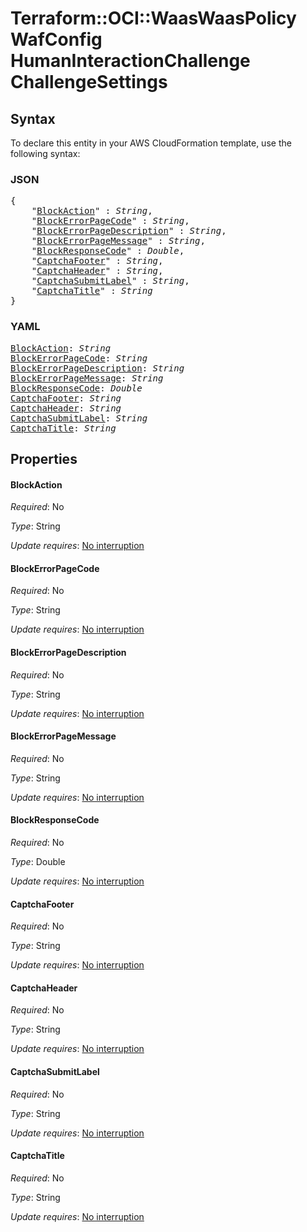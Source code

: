 # Terraform::OCI::WaasWaasPolicy WafConfig HumanInteractionChallenge ChallengeSettings

## Syntax

To declare this entity in your AWS CloudFormation template, use the following syntax:

### JSON

<pre>
{
    "<a href="#blockaction" title="BlockAction">BlockAction</a>" : <i>String</i>,
    "<a href="#blockerrorpagecode" title="BlockErrorPageCode">BlockErrorPageCode</a>" : <i>String</i>,
    "<a href="#blockerrorpagedescription" title="BlockErrorPageDescription">BlockErrorPageDescription</a>" : <i>String</i>,
    "<a href="#blockerrorpagemessage" title="BlockErrorPageMessage">BlockErrorPageMessage</a>" : <i>String</i>,
    "<a href="#blockresponsecode" title="BlockResponseCode">BlockResponseCode</a>" : <i>Double</i>,
    "<a href="#captchafooter" title="CaptchaFooter">CaptchaFooter</a>" : <i>String</i>,
    "<a href="#captchaheader" title="CaptchaHeader">CaptchaHeader</a>" : <i>String</i>,
    "<a href="#captchasubmitlabel" title="CaptchaSubmitLabel">CaptchaSubmitLabel</a>" : <i>String</i>,
    "<a href="#captchatitle" title="CaptchaTitle">CaptchaTitle</a>" : <i>String</i>
}
</pre>

### YAML

<pre>
<a href="#blockaction" title="BlockAction">BlockAction</a>: <i>String</i>
<a href="#blockerrorpagecode" title="BlockErrorPageCode">BlockErrorPageCode</a>: <i>String</i>
<a href="#blockerrorpagedescription" title="BlockErrorPageDescription">BlockErrorPageDescription</a>: <i>String</i>
<a href="#blockerrorpagemessage" title="BlockErrorPageMessage">BlockErrorPageMessage</a>: <i>String</i>
<a href="#blockresponsecode" title="BlockResponseCode">BlockResponseCode</a>: <i>Double</i>
<a href="#captchafooter" title="CaptchaFooter">CaptchaFooter</a>: <i>String</i>
<a href="#captchaheader" title="CaptchaHeader">CaptchaHeader</a>: <i>String</i>
<a href="#captchasubmitlabel" title="CaptchaSubmitLabel">CaptchaSubmitLabel</a>: <i>String</i>
<a href="#captchatitle" title="CaptchaTitle">CaptchaTitle</a>: <i>String</i>
</pre>

## Properties

#### BlockAction

_Required_: No

_Type_: String

_Update requires_: [No interruption](https://docs.aws.amazon.com/AWSCloudFormation/latest/UserGuide/using-cfn-updating-stacks-update-behaviors.html#update-no-interrupt)

#### BlockErrorPageCode

_Required_: No

_Type_: String

_Update requires_: [No interruption](https://docs.aws.amazon.com/AWSCloudFormation/latest/UserGuide/using-cfn-updating-stacks-update-behaviors.html#update-no-interrupt)

#### BlockErrorPageDescription

_Required_: No

_Type_: String

_Update requires_: [No interruption](https://docs.aws.amazon.com/AWSCloudFormation/latest/UserGuide/using-cfn-updating-stacks-update-behaviors.html#update-no-interrupt)

#### BlockErrorPageMessage

_Required_: No

_Type_: String

_Update requires_: [No interruption](https://docs.aws.amazon.com/AWSCloudFormation/latest/UserGuide/using-cfn-updating-stacks-update-behaviors.html#update-no-interrupt)

#### BlockResponseCode

_Required_: No

_Type_: Double

_Update requires_: [No interruption](https://docs.aws.amazon.com/AWSCloudFormation/latest/UserGuide/using-cfn-updating-stacks-update-behaviors.html#update-no-interrupt)

#### CaptchaFooter

_Required_: No

_Type_: String

_Update requires_: [No interruption](https://docs.aws.amazon.com/AWSCloudFormation/latest/UserGuide/using-cfn-updating-stacks-update-behaviors.html#update-no-interrupt)

#### CaptchaHeader

_Required_: No

_Type_: String

_Update requires_: [No interruption](https://docs.aws.amazon.com/AWSCloudFormation/latest/UserGuide/using-cfn-updating-stacks-update-behaviors.html#update-no-interrupt)

#### CaptchaSubmitLabel

_Required_: No

_Type_: String

_Update requires_: [No interruption](https://docs.aws.amazon.com/AWSCloudFormation/latest/UserGuide/using-cfn-updating-stacks-update-behaviors.html#update-no-interrupt)

#### CaptchaTitle

_Required_: No

_Type_: String

_Update requires_: [No interruption](https://docs.aws.amazon.com/AWSCloudFormation/latest/UserGuide/using-cfn-updating-stacks-update-behaviors.html#update-no-interrupt)


